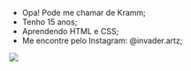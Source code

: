 - Opa! Pode me chamar de Kramm;
- Tenho 15 anos;
- Aprendendo HTML e CSS;
- Me encontre pelo Instagram: @invader.artz;

<img src="https://encrypted-tbn0.gstatic.com/images?q=tbn:ANd9GcS9WFgwk1itzJ2uVM0u2afgSxaQFEJWOrM7rkkDsF38P_u3DfPM8j7ZJwBVX6ZoAil0s48&usqp=CAU](https://cdn3.emoji.gg/emojis/5350-girdance.gif)">

<!---
InvaderKrm/InvaderKrm is a ✨ special ✨ repository because its `README.md` (this file) appears on your GitHub profile.
You can click the Preview link to take a look at your changes.
--->
